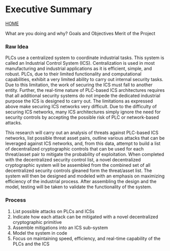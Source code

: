 # Executive Summary
[HOME](https://github.com/adamspanier/Distributed-Systems-Security)

What are you doing and why?
Goals and Objectives
Merit of the Project

### Raw Idea

PLCs use a centralized system to coordinate industrial tasks. This system is called an Industrial Control System (ICS). Centralization is used in most manufacturing and industrial applications as it is efficient, simple, and robust. PLCs, due to their limited functionality and computational capabilities, exhibit a very limited ability to carry out internal security tasks. Due to this limitation, the work of securing the ICS must fall to another entity. Further, the real-time nature of PLC-based ICS architectures requires that all additional security systems do not impede the dedicated industrial purpose the ICS is designed to carry out. The limitations as expressed above make securing ICS networks very difficult. Due to the difficulty of securing ICS networks, many ICS architectures simply ignore the need for security controls by accepting the possible risk of PLC or network-based attacks. 

This research will carry out an analysis of threats against PLC-based ICS networks, list possible threat asset pairs, outline various attacks that can be leveraged against ICS networks, and, from this data, attempt to build a list of decentralized cryptographic controls that can be used for each threat/asset pair to mitigate the probability of exploitation. When completed with the decentralized security control list, a novel decentralized cryptographic system will be assembled from the combined set of all decentralized security controls gleaned form the threat/asset list. The system will then be designed and modeled with an emphasis on maximizing efficiency of the industrial process. After assembling the design and the model, testing will be taken to validate the functionality of the system.

### Process
1. List possible attacks on PLCs and ICSs
2. Indicate how each attack can be mitigated with a novel decentralized cryptographic primitive
3. Assemble mitigations into an ICS sub-system
4. Model the system in code
5. Focus on maintaining speed, efficiency, and real-time capability of the PLCs and the ICS
